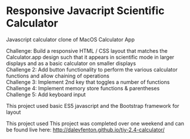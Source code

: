 # Responsive Javacript Scientific Calculator
Javascript calculator clone of MacOS Calculator App

Challenge: Build a responsive HTML / CSS layout that matches the Calculator.app design such that it appears
in scientific mode in larger displays and as a basic calculator on smaller displays  
Challenge 2: Add button functionality to perform the various calculator functions
and allow chaining of operations  
Challenge 3: Implement 2nd key that toggles a number of functions  
Challenge 4: Implement memory store functions & parentheses  
Challenge 5: Add keyboard input  

This project used basic ES5 javascript and the Bootstrap framework for layout

This project used This project was completed over one weekend and can be found live here: http://dalevfenton.github.io/tiy-2.4-calculator/
